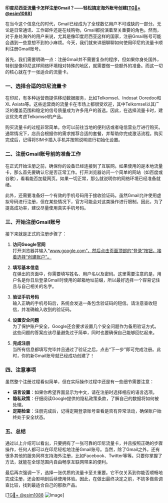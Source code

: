 **印度尼西亚流量卡怎样注册Gmail？——轻松搞定海外账号创建[[TG💪+ @esim1088](https://t.me/s/esim1088)]**

在当今这个信息化的时代，Gmail已经成为了全球数亿用户不可或缺的一部分。无论是日常通讯、工作邮件还是在线购物，Gmail都扮演着至关重要的角色。然而，对于身处海外的用户来说，尤其是像印度尼西亚这样的国家，注册Gmail账号可能会遇到一些意想不到的小麻烦。今天，我们就来详细聊聊如何使用印尼的流量卡顺利注册Gmail账号。

首先，我们需要明确一点：注册Gmail并不需要复杂的程序，但如果你身处国外，特别是像印尼这样网络环境相对特殊的地区，就需要做一些额外的准备。而这一切的核心就在于一张适合的流量卡。

### 一、选择合适的印尼流量卡

在印尼，有多种运营商提供移动数据服务，比如Telkomsel、Indosat Ooredoo和XL Axiata等。这些运营商的流量卡在市场上都很受欢迎，其中Telkomsel以其广泛的覆盖范围和稳定的信号质量成为许多用户的首选。因此，在选择流量卡时，建议优先考虑Telkomsel的产品。

购买流量卡的过程非常简单。你可以前往当地的便利店或者电信营业厅进行购买。通常情况下，店员会根据你的需求推荐合适的套餐，并帮助你完成激活流程。购买完成后，记得将SIM卡插入手机并按照说明进行初始化设置。

### 二、注册Gmail账号前的准备工作

在正式开始注册之前，确保你的设备已经连接到了互联网。如果使用的是本地流量卡，那么首先要确认它是否正常工作。打开浏览器访问一个简单的网站（如百度或谷歌），看看能否加载网页。如果一切正常，那么就说明你的网络环境已经准备就绪。

此外，还需要准备好一个有效的手机号码用于接收验证码。虽然Gmail允许使用虚拟号码进行注册，但在某些情况下，官方可能会对这类操作进行限制。因此，为了提高成功率，建议尽量使用真实手机号码。

### 三、开始注册Gmail账号

接下来就是正式的注册步骤了：

1. **访问Google官网**  
   打开浏览器并输入“www.google.com”，然后点击页面顶部的“登录”按钮，接着选择“创建账户”。

2. **填写基本信息**  
   在弹出的页面中，你需要填写姓名、用户名以及密码。这里需要注意的是，用户名是你日后登录Gmail时使用的邮箱地址前缀，所以最好选择一个容易记住且与自己相关的名字。

3. **验证手机号码**  
   输入正确的手机号码后，系统会发送一条包含验证码的短信。请注意查收短信，并准确输入收到的验证码。

4. **设置安全问题**  
   为了保护账户安全，Google还会要求设置几个安全问题作为备用验证方式。这些问题的答案应该尽量避免过于简单，同时也要确保自己能够回忆起来。

5. **完成注册**  
   当所有信息都填写完毕并且通过了验证之后，点击“下一步”即可完成注册。此时，你的新Gmail账号就已经成功创建了！

### 四、注意事项

虽然整个注册过程看似简单，但在实际操作过程中还是有一些细节需要注意：

- **语言设置**：如果你希望界面显示为中文，请在注册时选择相应的语言选项。
- **隐私政策**：仔细阅读Google提供的隐私政策条款，了解自己的数据将如何被处理。
- **定期检查**：注册完成后，记得定期登录账号查看是否有异常活动，确保账户始终处于安全状态。

### 五、总结

通过以上介绍可以看出，只要拥有了一张可靠的印尼流量卡，并且按照正确的步骤操作，任何人都可以在印尼轻松地注册Gmail账号。当然，除了Gmail之外，还有很多其他的服务同样支持海外注册，比如Facebook、Twitter等等。只要你掌握了方法，就能在全球范围内自由畅享互联网带来的便利。

最后再次强调一下，选择一张优质的流量卡至关重要。它不仅关系到你能否顺畅地完成注册，还会影响到后续使用体验。因此，在做出最终决定之前，不妨多做些调查比较，找到最适合自己的那款产品。

[[TG💪+ @esim1088](https://t.me/s/esim1088) ![Image](https://i.postimg.cc/4NQfJmqS/Snipaste-2025-05-13-00-14-12.png)]